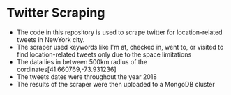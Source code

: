 # Twitter Scraping

- The code in this repository is used to scrape twitter for location-related tweets in NewYork city. 
- The scraper used keywords like I'm at, checked in, went to, or visited to find location-related tweets only due to the space limitations
- The data lies in between 500km radius of the cordinates[41.660769,-73.931236] 
- The tweets dates were throughout the year 2018
- The results of the scraper were then uploaded to a MongoDB cluster
